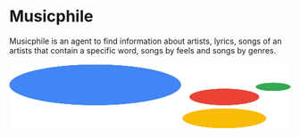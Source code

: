 # Musicphile

Musicphile is an agent to find information about artists, lyrics, songs of an artists that contain a specific word, songs by feels and songs by genres.

<img src="./repo_images/google_assistant_logo.svg?sanitize=true" width="720" height="120">
